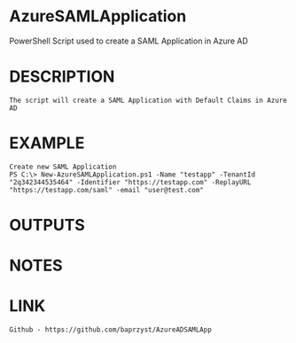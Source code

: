 # AzureSAMLApplication
PowerShell Script used to create a SAML Application in Azure AD

# DESCRIPTION
    The script will create a SAML Application with Default Claims in Azure AD 
# EXAMPLE
    Create new SAML Application
    PS C:\> New-AzureSAMLApplication.ps1 -Name "testapp" -TenantId "2q342344535464" -Identifier "https://testapp.com" -ReplayURL "https://testapp.com/saml" -email "user@test.com"

# OUTPUTS
    
# NOTES
     
# LINK
    Github - https://github.com/baprzyst/AzureADSAMLApp
